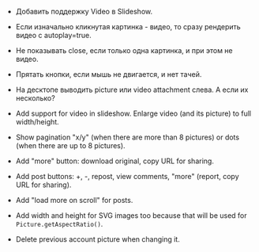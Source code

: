 * Добавить поддержку Video в Slideshow.

* Если изначально кликнутая картинка - видео, то сразу рендерить видео с autoplay=true.

* Не показывать close, если только одна картинка, и при этом не видео.

* Прятать кнопки, если мышь не двигается, и нет тачей.

* На десктопе выводить picture или video attachment слева. А если их несколько?

* Add support for video in slideshow. Enlarge video (and its picture) to full width/height.

* Show pagination "x/y" (when there are more than 8 pictures) or dots (when there are up to 8 pictures).

* Add "more" button: download original, copy URL for sharing.

* Add post buttons: +, -, repost, view comments, "more" (report, copy URL for sharing).

* Add "load more on scroll" for posts.

* Add width and height for SVG images too because that will be used for `Picture.getAspectRatio()`.

* Delete previous account picture when changing it.

<!-- * Add zoom buttons section in the bottom. -->

<!--
* On next/prev show "preloading" spinner and only after the next/previous image loads do next/prev navigation. Lock while "preloading" (click, pan, keyboard).

* Add moving a picture on mouse down and mouse move (disable next/prev navigation in such case). Only allow moving if picture size exceeds screen size, and not allowing moving outside the picture bounds.

* Add "-" and "+" buttons for scaling (and the "initial scale" button between them) + mouse wheel + alt or shift.

* Sort post attachments in their order of embedding in the post, e.g. pictures. This is better for slideshow. Remove re-sorting in `Post.js` after that.
-->